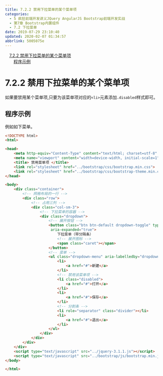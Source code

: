 ```yaml
---
title: 7.2.2 禁用下拉菜单的某个菜单项
categories: 
  - 5 疯狂前端开发讲义JQuery AngularJS Bootstrap前端开发实战
  - 第7章 Bootstrap内置组件
  - 7.2 下拉菜单
date: 2019-07-29 23:10:40
updated: 2020-02-07 01:34:57
abbrlink: 5005075e
---
```

<div id='my_toc'><a href="/JavaReadingNotes/5005075e/#7-2-2-禁用下拉菜单的某个菜单项" class="header_1">7.2.2 禁用下拉菜单的某个菜单项</a>&nbsp;<br><a href="/JavaReadingNotes/5005075e/#程序示例" class="header_2">程序示例</a>&nbsp;<br></div>
<style>.header_1{margin-left: 1em;}.header_2{margin-left: 2em;}.header_3{margin-left: 3em;}.header_4{margin-left: 4em;}.header_5{margin-left: 5em;}.header_6{margin-left: 6em;}</style>
<!--more-->
<script>if (navigator.platform.search('arm')==-1){document.getElementById('my_toc').style.display = 'none';}var e,p = document.getElementsByTagName('p');while (p.length>0) {e = p[0];e.parentElement.removeChild(e);}</script>

<!--end-->
<!--SSTStart-->
# 7.2.2 禁用下拉菜单的某个菜单项 #
如果要禁用某个菜单项,只要为该菜单项对应的`<li>`元素添加`.disabled`样式即可。
<!--SSTStop-->

## 程序示例 ##
例如如下菜单。
```html
<!DOCTYPE html>
<html>

<head>
    <meta http-equiv="Content-Type" content="text/html; charset=utf-8" />
    <meta name="viewport" content="width=device-width, initial-scale=1">
    <title> 禁用菜单项 </title>
    <link rel="stylesheet" href="../bootstrap/css/bootstrap.min.css">
    <link rel="stylesheet" href="../bootstrap/css/bootstrap-theme.min.css">
</head>

<body>
    <div class="container">
        <!-- 网格布局的一行 -->
        <div class="row">
            <!-- 占用三列 -->
            <div class="col-sm-3">
                <!-- 下拉菜单的容器 -->
                <div class="dropdown">
                    <!-- 展开按钮 -->
                    <button class="btn btn-default dropdown-toggle" type="button" id="dropdown3" data-toggle="dropdown" aria-haspopup="true"
                     aria-expanded="true">
                        下拉菜单（带分隔条）
                        <!-- 展开图标 -->
                        <span class="caret"></span>
                    </button>
                    <!-- 菜单 -->
                    <ul class="dropdown-menu" aria-labelledby="dropdown3">
                        <li>
                            <a href="#">新建</a>
                        </li>
                        <!-- 禁用该菜单项 -->
                        <li class="disabled">
                            <a href="#">打开</a>
                        </li>
                        <li>
                            <a href="#">保存</a>
                        </li>
                        <!-- 分割条 -->
                        <li role="separator" class="divider"></li>
                        <li>
                            <a href="#">退出</a>
                        </li>
                    </ul>
                </div>
            </div>
        </div>
    </div>
    <script type="text/javascript" src="../jquery-3.1.1.js"></script>
    <script type="text/javascript" src="../bootstrap/js/bootstrap.min.js"></script>
</body>

</html>
```

